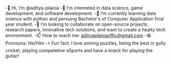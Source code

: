 -👋 Hi, I’m @aditya-pilania
-👀 I’m interested in data science, game development, and software development.
-🌱 I’m currently learning data science with python and persuing Bachelor's of Computer Application final year student.
-💞️ I’m looking to collaborate on open-source projects, research papers, innovative tech solutions, and want to create a healty tech environment.
-📫 How to reach me: adityapilaniaoffic@gmail.com 
-😄 Pronouns: He/Him
-⚡ Fun fact: I love solving puzzles, being the best in gully cricket, playing competetive eSports and have a knack for playing the guitar!

<!---
aditya-pilania/aditya-pilania is a ✨ special ✨ repository because its `README.md` (this file) appears on your GitHub profile.
You can click the Preview link to take a look at your changes.
--->
